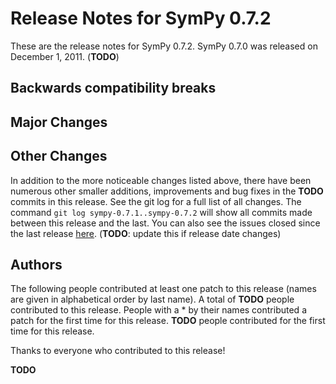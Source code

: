 # Release Notes for SymPy 0.7.2
These are the release notes for SymPy 0.7.2. SymPy 0.7.0 was released on December 1, 2011. (**TODO**)

## Backwards compatibility breaks

## Major Changes

## Other Changes

In addition to the more noticeable changes listed above, there have been numerous other smaller additions, improvements and bug fixes in the **TODO** commits in this release. See the git log for a full list of all changes. The command `git log sympy-0.7.1..sympy-0.7.2` will show all commits made between this release and the last. You can also see the issues closed since the last release [here](http://code.google.com/p/sympy/issues/list?can=1&q=closed-after%3A2011%2F07%2F29+closed-before%3A2011%2F12%2F01&sort=-closed). (**TODO**: update this if release date changes)
## Authors

The following people contributed at least one patch to this release (names are given in alphabetical order by last name). A total of **TODO** people contributed to this release. People with a * by their names contributed a patch for the first time for this release. **TODO** people contributed for the first time for this release.  

Thanks to everyone who contributed to this release!

**TODO**